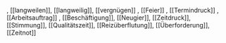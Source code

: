 , [[langweilen]], [[langweilig]], [[vergnügen]]
, [[Feier]]
, [[Termindruck]]
, [[Arbeitsauftrag]]
, [[Beschäftigung]], [[Neugier]], [[Zeitdruck]], [[Stimmung]], [[Qualitätszeit]], [[Reizüberflutung]], [[Überforderung]], [[Zeitnot]]